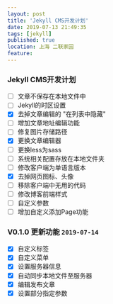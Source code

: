 ```yaml
---
layout: post
title: 'Jekyll CMS开发计划'
date: 2019-07-13 21:49:35
tags: [jekyll]
published: true
location: 上海 二联家园
feature: 
---
```

### Jekyll CMS开发计划
- [ ] 文章不保存在本地文件中
- [ ] Jekyll的时区设置
- [x] 去掉文章编辑的 "在列表中隐藏"
- [ ] 增加文章地址编辑功能
- [ ] 修复图片存储路径
- [x] 更换文章编辑器
- [ ] 更换less为sass
- [ ] 系统相关配置存放在本地文件夹
- [ ] 修改客户端为单语言版本
- [x] 去掉网页图标、头像
- [ ] 移除客户端中无用的代码
- [ ] 修改博客前端样式
- [ ] 自定义参数
- [ ] 增加自定义添加Page功能

### V0.1.0 更新功能 ``2019-07-14``
- [x] 自定义标签
- [x] 自定义菜单 
- [x] 设置服务器信息
- [x] 自动同步本地文件至服务器
- [x] 编辑发布文章
- [x] 设置部分指定参数 